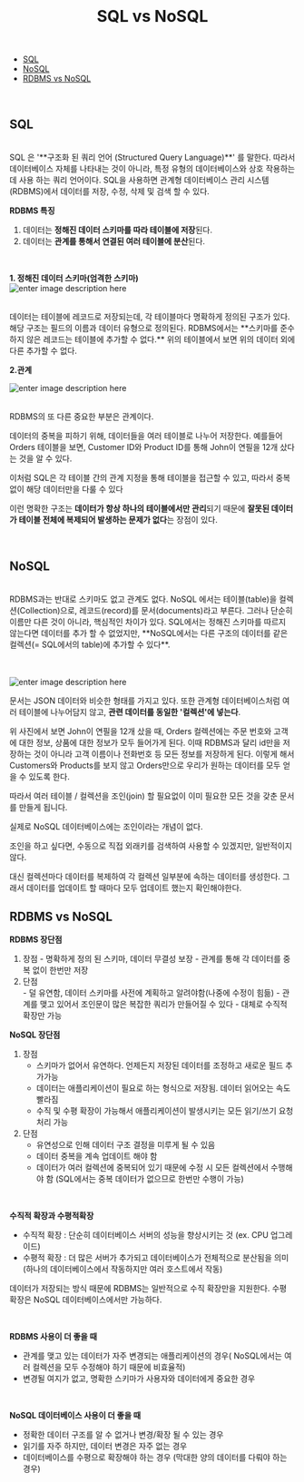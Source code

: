 
<div align="center">
  <br />
  <h1>SQL vs NoSQL</h1>
  <br />
</div>

- [SQL](#sql)
- [NoSQL](#nosql)
- [RDBMS vs NoSQL](#rdbms-vs-nosql)


<br />

<div id="1"></div>

## SQL
  </br>
SQL 은 '**구조화 된 쿼리 언어 (Structured Query Language)**' 를 말한다. 따라서 데이터베이스 자체를 나타내는 것이 아니라, 특정 유형의 데이터베이스와 상호 작용하는 데 사용 하는 쿼리 언어이다.  
SQL을 사용하면 관계형 데이터베이스 관리 시스템(RDBMS)에서 데이터를 저장, 수정, 삭제 및 검색 할 수 있다.
</br>


**RDBMS 특징**
    </br>
    
  1. 데이터는 **정해진 데이터 스키마를 따라 테이블에 저장**된다. 
  2. 데이터는 **관계를 통해서 연결된 여러 테이블에 분산**된다.
  </br>
  
**1. 정해진 데이터 스키마(엄격한 스키마)**
  </br>
  ![enter image description here](https://img1.daumcdn.net/thumb/R1280x0/?scode=mtistory2&fname=https://blog.kakaocdn.net/dn/bzaTkz/btqFNQK86q1/UTJTesTZgKhy5kbvPoeKJK/img.png)
  
 </br>
 데이터는 테이블에 레코드로 저장되는데, 각 테이블마다 명확하게 정의된 구조가 있다. 해당 구조는 필드의 이름과 데이터 유형으로 정의된다. 
 RDBMS에서는 **스키마를 준수하지 않은 레코드는 테이블에 추가할 수 없다.** 위의 테이블에서 보면 위의 데이터 외에 다른 추가할 수 없다.
 </br>
 
**2.관계**
</br>

![enter image description here](https://img1.daumcdn.net/thumb/R1280x0/?scode=mtistory2&fname=https://blog.kakaocdn.net/dn/bqdT4U/btqFPH66Lke/80rZaJ1LudbB1RUojBfNLk/img.png)

</br>
RDBMS의 또 다른 중요한 부분은 관계이다.

데이터의 중복을 피하기 위해, 데이터들을 여러 테이블로 나누어 저장한다. 예를들어 Orders 테이블을 보면, Customer ID와 Product ID를 통해 John이 연필을 12개 샀다는 것을 알 수 있다.
  
이처럼 SQL은 각 테이블 간의 관계 지정을 통해 테이블을 접근할 수 있고, 따라서 중복 없이 해당 데이터만을 다룰 수 있다  
  
이런 명확한 구조는 **데이터가 항상 하나의 테이블에서만 관리**되기 때문에 **잘못된 데이터가 테이블 전체에 복제되어 발생하는 문제가 없다**는 장점이 있다.

  </br>


<div id="2"></div>

## NoSQL
  </br>
RDBMS과는 반대로 스키마도 없고 관계도 없다.
NoSQL 에서는 테이블(table)을 컬렉션(Collection)으로, 레코드(record)를 문서(documents)라고 부른다.
그러나 단순히 이름만 다른 것이 아니라, 핵심적인 차이가 있다.  SQL에서는 정해진 스키마를 따르지 않는다면 데이터를 추가 할 수 없었지만, **NoSQL에서는 다른 구조의 데이터를 같은 컬렉션(= SQL에서의  table)에 추가할 수 있다**.  </br>
  </br>
  </br>
  
![enter image description here](https://img1.daumcdn.net/thumb/R1280x0/?scode=mtistory2&fname=https://blog.kakaocdn.net/dn/bacgVx/btqFPHeZ0uW/bfZy8A6IoZPQIlC97kXNd0/img.png)
 
문서는 JSON 데이터와 비슷한 형태를 가지고 있다. 또한 관계형 데이터베이스처럼 여러 테이블에 나누어담지 않고, **관련 데이터를 동일한 '컬렉션'에 넣는다**. </br>

 위 사진에서 보면 John이 연필을 12개 샀을 때, Orders 컬렉션에는 주문 번호와 고객에 대한 정보, 상품에 대한 정보가 모두 들어가게 된다. 이때 RDBMS과 달리 id만을 저장하는 것이 아니라 고객 이름이나 전화번호 등 모든 정보를 저장하게 된다. 이렇게 해서 Customers와 Products를 보지 않고 Orders만으로 우리가 원하는 데이터를 모두 얻을 수 있도록 한다.
  

따라서 여러 테이블 / 컬렉션을 조인(join) 할 필요없이 이미 필요한 모든 것을 갖춘 문서를 만들게 됩니다.

실제로 NoSQL 데이터베이스에는 조인이라는 개념이 없다.

조인을 하고 싶다면, 수동으로 직접 외래키를 검색하여 사용할 수 있겠지만, 일반적이지 않다.

대신 컬렉션마다  데이터를 복제하여 각 컬렉션 일부분에 속하는 데이터를 생성한다. 그래서 데이터를 업데이트 할 때마다 모두 업데이트 했는지 확인해야한다.



<div id="3"></div>

## RDBMS vs NoSQL

 **RDBMS 장단점**
 </br>
 
1. 장점 
		- 명확하게 정의 된 스키마, 데이터 무결성 보장
		- 관계를 통해 각 데이터를 중복 없이 한번만 저장
 2. 단점  
		- 덜 유연함, 데이터 스키마를 사전에 계획하고 알려야함(나중에 수정이 힘듦)
		- 관계를 맺고 있어서 조인문이 많은 복잡한 쿼리가 만들어질 수 있다
		- 대체로 수직적 확장만 가능
	</br>
  
**NoSQL 장단점**
</br>

 1. 장점
	 - 스키마가 없어서 유연하다. 언제든지 저장된 데이터를 조정하고 새로운 필드 추가가능
	 - 데이터는 애플리케이션이 필요로 하는 형식으로 저장됨. 데이터 읽어오는 속도 빨라짐
	 - 수직 및 수평 확장이 가능해서 애플리케이션이 발생시키는 모든 읽기/쓰기 요청 처리 가능
 2. 단점
	-   유연성으로 인해 데이터 구조 결정을 미루게 될 수 있음
	-   데이터 중복을 계속 업데이트 해야 함
	-   데이터가 여러 컬렉션에 중복되어 있기 때문에 수정 시 모든 컬렉션에서 수행해야 함 (SQL에서는 중복 데이터가 없으므로 한번만 수행이 가능)
 
</br>

**수직적 확장과 수평적확장**
  </br>
  
-   수직적 확장 : 단순히 데이터베이스 서버의 성능을 향상시키는 것 (ex. CPU 업그레이드)
-   수평적 확장 : 더 많은 서버가 추가되고 데이터베이스가 전체적으로 분산됨을 의미 (하나의 데이터베이스에서 작동하지만 여러 호스트에서 작동)

데이터가 저장되는 방식 때문에 RDBMS는 일반적으로 수직 확장만을 지원한다. 수평 확장은 NoSQL 데이터베이스에서만 가능하다.  
  
  </br>
  

**RDBMS 사용이 더 좋을 때**
</br>

-   관계를 맺고 있는 데이터가 자주 변경되는 애플리케이션의 경우( NoSQL에서는 여러 컬렉션을 모두 수정해야 하기 때문에 비효율적)
-   변경될 여지가 없고, 명확한 스키마가 사용자와 데이터에게 중요한 경우
 </br>
 

**NoSQL 데이터베이스 사용이 더 좋을 때**
</br>

-   정확한 데이터 구조를 알 수 없거나 변경/확장 될 수 있는 경우
-   읽기를 자주 하지만, 데이터 변경은 자주 없는 경우
-   데이터베이스를 수평으로 확장해야 하는 경우 (막대한 양의 데이터를 다뤄야 하는 경우)
